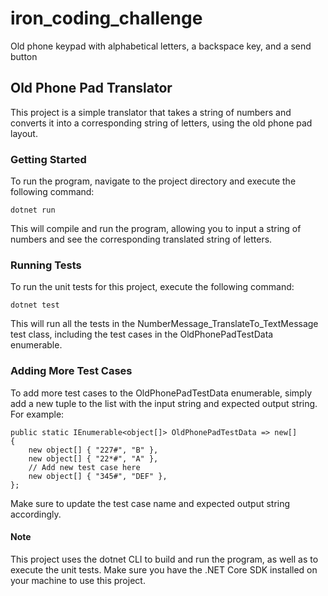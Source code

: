 # iron_coding_challenge

Old phone keypad with alphabetical letters, a backspace key, and a send button

## Old Phone Pad Translator

This project is a simple translator that takes a string of numbers and converts it into a corresponding string of letters, using the old phone pad layout.

### Getting Started

To run the program, navigate to the project directory and execute the following command:

`dotnet run`

This will compile and run the program, allowing you to input a string of numbers and see the corresponding translated string of letters.

### Running Tests

To run the unit tests for this project, execute the following command:

`dotnet test`

This will run all the tests in the NumberMessage_TranslateTo_TextMessage test class, including the test cases in the OldPhonePadTestData enumerable.

### Adding More Test Cases

To add more test cases to the OldPhonePadTestData enumerable, simply add a new tuple to the list with the input string and expected output string. For example:

```
public static IEnumerable<object[]> OldPhonePadTestData => new[]
{
    new object[] { "227#", "B" },
    new object[] { "22*#", "A" },
    // Add new test case here
    new object[] { "345#", "DEF" },
};
```

Make sure to update the test case name and expected output string accordingly.

#### Note

This project uses the dotnet CLI to build and run the program, as well as to execute the unit tests. Make sure you have the .NET Core SDK installed on your machine to use this project.

